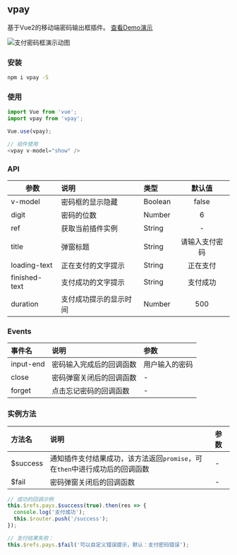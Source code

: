 ## vpay
基于Vue2的移动端密码输出框插件。
[查看Demo演示](https://chinaberg.github.io/vpay/dist/#/, '支付密码弹窗demo演示页面')

![支付密码框演示动图](./static/pay.gif)

### 安装

```bash
npm i vpay -S
```

### 使用
```js
import Vue from 'vue';
import vpay from 'vpay';

Vue.use(vpay);

// 组件使用
<vpay v-model="show" />
```

### API
| 参数 | 说明 | 类型 | 默认值 |
| - | :- | :- | :-: |
| v-model | 密码框的显示隐藏 | Boolean | false |
| digit | 密码的位数| Number | 6 |
| ref | 获取当前插件实例 | String | - |
| title | 弹窗标题 | String | 请输入支付密码 |
| loading-text | 正在支付的文字提示 | String | 正在支付 |
| finished-text | 支付成功的文字提示 | String | 支付成功 |
| duration | 支付成功提示的显示时间 | Number | 500 |

### Events

| 事件名 | 说明 | 参数 |
| :- | :- | :- |
| input-end | 密码输入完成后的回调函数 | 用户输入的密码 |
| close | 密码弹窗关闭后的回调函数 | - |
| forget | 点击忘记密码的回调函数 | - |

### 实例方法

| 方法名 | 说明 | 参数 |
| :- | :- | :- |
| $success | 通知插件支付结果成功，该方法返回`promise`，可在`then`中进行成功后的回调函数 | - |
| $fail| 密码弹窗关闭后的回调函数 | - |

```js
// 成功的回调示例
this.$refs.pays.$success(true).then(res => {
  console.log('支付成功');
  this.$router.push('/success');
});

// 支付结果失败：
this.$refs.pays.$fail('可以自定义错误提示，默认：支付密码错误');
```
